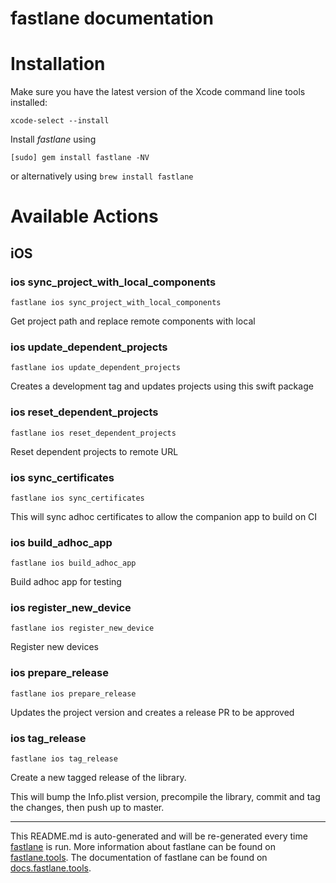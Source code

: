 fastlane documentation
================
# Installation

Make sure you have the latest version of the Xcode command line tools installed:

```
xcode-select --install
```

Install _fastlane_ using
```
[sudo] gem install fastlane -NV
```
or alternatively using `brew install fastlane`

# Available Actions
## iOS
### ios sync_project_with_local_components
```
fastlane ios sync_project_with_local_components
```
Get project path and replace remote components with local
### ios update_dependent_projects
```
fastlane ios update_dependent_projects
```
Creates a development tag and updates projects using this swift package
### ios reset_dependent_projects
```
fastlane ios reset_dependent_projects
```
Reset dependent projects to remote URL
### ios sync_certificates
```
fastlane ios sync_certificates
```
This will sync adhoc certificates to allow the companion app to build on CI
### ios build_adhoc_app
```
fastlane ios build_adhoc_app
```
Build adhoc app for testing
### ios register_new_device
```
fastlane ios register_new_device
```
Register new devices
### ios prepare_release
```
fastlane ios prepare_release
```
Updates the project version and creates a release PR to be approved
### ios tag_release
```
fastlane ios tag_release
```
Create a new tagged release of the library.

This will bump the Info.plist version, precompile the library, commit and tag the changes, then push up to master.

----

This README.md is auto-generated and will be re-generated every time [fastlane](https://fastlane.tools) is run.
More information about fastlane can be found on [fastlane.tools](https://fastlane.tools).
The documentation of fastlane can be found on [docs.fastlane.tools](https://docs.fastlane.tools).
